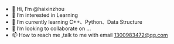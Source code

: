 - 👋 Hi, I’m @haixinzhou
- 👀 I’m interested in Learning
- 🌱 I’m currently learning C++、Python、Data Structure
- 💞️ I’m looking to collaborate on ...
- 📫 How to reach me ,talk to me with email 1300983472@qq.com

<!---
haixinzhou/haixinzhou is a ✨ special ✨ repository because its `README.md` (this file) appears on your GitHub profile.
You can click the Preview link to take a look at your changes.
--->
